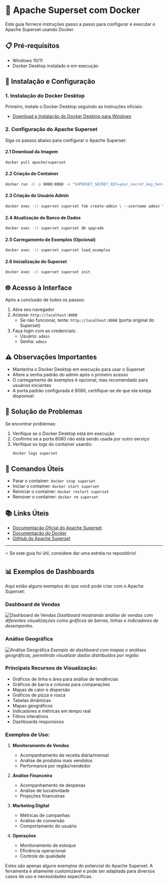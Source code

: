 # 🚀 Apache Superset com Docker

Este guia fornece instruções passo a passo para configurar e executar o Apache Superset usando Docker.

## 📋 Pré-requisitos

- Windows 10/11
- Docker Desktop instalado e em execução

## 🔧 Instalação e Configuração

### 1. Instalação do Docker Desktop

Primeiro, instale o Docker Desktop seguindo as instruções oficiais:
- [Download e Instalação do Docker Desktop para Windows](https://docs.docker.com/desktop/setup/install/windows-install/)

### 2. Configuração do Apache Superset

Siga os passos abaixo para configurar o Apache Superset:

#### 2.1 Download da Imagem
```bash
docker pull apache/superset
```

#### 2.2 Criação do Container
```bash
docker run -d -p 8080:8088 -e "SUPERSET_SECRET_KEY=your_secret_key_here" --name superset apache/superset
```

#### 2.3 Criação do Usuário Admin
```bash
docker exec -it superset superset fab create-admin \ --username admin \ --firstname Superset \ --lastname Admin \ --email admin@superset.com \ --password admin
```

#### 2.4 Atualização do Banco de Dados
```bash
docker exec -it superset superset db upgrade
```

#### 2.5 Carregamento de Exemplos (Opcional)
```bash
docker exec -it superset superset load_examples
```

#### 2.6 Inicialização do Superset
```bash
docker exec -it superset superset init
```

## 🌐 Acesso à Interface

Após a conclusão de todos os passos:
1. Abra seu navegador
2. Acesse: `http://localhost:8080`
   - Se não funcionar, tente: `http://localhost:8088` (porta original do Superset)
3. Faça login com as credenciais:
   - Usuário: `admin`
   - Senha: `admin`

## ⚠️ Observações Importantes

- Mantenha o Docker Desktop em execução para usar o Superset
- Altere a senha padrão do admin após o primeiro acesso
- O carregamento de exemplos é opcional, mas recomendado para usuários iniciantes
- A porta padrão configurada é 8080, certifique-se de que ela esteja disponível

## 🛟 Solução de Problemas

Se encontrar problemas:
1. Verifique se o Docker Desktop está em execução
2. Confirme se a porta 8080 não está sendo usada por outro serviço
3. Verifique os logs do container usando:
   ```bash
   docker logs superset
   ```

## 🔄 Comandos Úteis

- Parar o container: `docker stop superset`
- Iniciar o container: `docker start superset`
- Reiniciar o container: `docker restart superset`
- Remover o container: `docker rm superset`

## 📚 Links Úteis

- [Documentação Oficial do Apache Superset](https://superset.apache.org/docs/intro)
- [Documentação do Docker](https://docs.docker.com/)
- [GitHub do Apache Superset](https://github.com/apache/superset)

---
⭐ Se este guia foi útil, considere dar uma estrela no repositório!

## 📊 Exemplos de Dashboards

Aqui estão alguns exemplos do que você pode criar com o Apache Superset:

### Dashboard de Vendas
![Dashboard de Vendas](https://raw.githubusercontent.com/apache/superset/master/superset-frontend/src/assets/images/explore.jpg)
*Dashboard mostrando análise de vendas com diferentes visualizações como gráficos de barras, linhas e indicadores de desempenho.*

### Análise Geográfica
![Análise Geográfica](https://raw.githubusercontent.com/apache/superset/master/superset-frontend/src/assets/images/dashboard.jpg)
*Exemplo de dashboard com mapas e análises geográficas, permitindo visualizar dados distribuídos por região.*

### Principais Recursos de Visualização:
- Gráficos de linha e área para análise de tendências
- Gráficos de barra e colunas para comparações
- Mapas de calor e dispersão
- Gráficos de pizza e rosca
- Tabelas dinâmicas
- Mapas geográficos
- Indicadores e métricas em tempo real
- Filtros interativos
- Dashboards responsivos

### Exemplos de Uso:
1. **Monitoramento de Vendas**
   - Acompanhamento de receita diária/mensal
   - Análise de produtos mais vendidos
   - Performance por região/vendedor

2. **Análise Financeira**
   - Acompanhamento de despesas
   - Análise de lucratividade
   - Projeções financeiras

3. **Marketing Digital**
   - Métricas de campanhas
   - Análise de conversão
   - Comportamento do usuário

4. **Operações**
   - Monitoramento de estoque
   - Eficiência operacional
   - Controle de qualidade

Estes são apenas alguns exemplos do potencial do Apache Superset. A ferramenta é altamente customizável e pode ser adaptada para diversos casos de uso e necessidades específicas.
